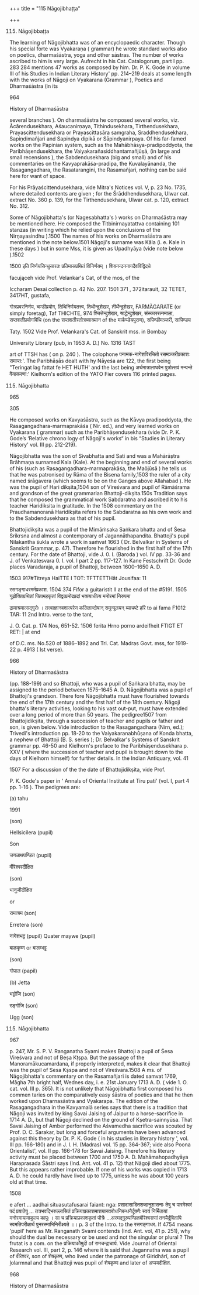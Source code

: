 +++
title = "115 Nāgojibhaṭṭa"

+++

115. Nāgojibbaṭṭa 

The learning of Nāgojibhatta was of an encyclopaedic character. Though his special forte was Vyakaraṇa ( grammar) he wrote standard works also on poetics, dharmaśāstra, yoga and other sāstras. The number of works ascribed to him is very large. Aufrecht in his Cat. Catalogorum, part I pp. 283 284 mentions 47 works as composed by him. Dr. P. K. Gode in volume III of his Studies in Indian Literary History' pp. 214–219 deals at some length with the works of Nāgoji on Vyakarana (Grammar ), Poetics and Dharmaśāstra (in its 

964 

History of Dharmaśāstra 

several branches ). On dharmaśāstra he composed several works, viz. Ācārendusekhara, Aśaucanirṇaya, Tithindusekhara, Tirthendusekhara, Prayascittendusekhara or Prayascittasāra samgraha, Sraddhendusekhara, Sapiṇdimañjari and Sapindya dipikā or Sāpindyanirpaya. Of his far-famed works on the Papinian system, such as the Mahābhāsya-pradipoddyota, the Paribhāṣendusekhara, the Vaiyakarañasiddhantamañjūṣā, (in large and small recensions ), the Sabdendusekhara (big and small) and of his commentaries on the Kavyaprakāśa-pradipa, the Kuvalayānanda, the Rasagangadhara, the Rasatarangini, the Rasamañjari, nothing can be said here for want of space. 

For his Prāyaścittendusekhara, vide Mitra's Notices vol. V, p. 23 No. 1735, where detailed contents are given ; for the Śrāddhendusekhara, Ulwar cat. extract No. 360 p. 139, for the Tirthendusekhara, Ulwar cat. p. 120, extract No. 312. 

Some of Nāgojibhatta's (or Nagesabhatta's ) works on Dharmaśāstra may be mentioned here. He composed the Titbinirnayatattva containing 101 stanzas (in writing which he relied upon the conclusions of the Nirṇayasindhu ).1500 The names of his works on Dharmaśāstra are mentioned in the note below.1501 Nāgoji's surname was Kāla (i. e. Kale in these days ) but in some Mss, it is given as Upadhyāya (vide note below ).1502 

1500 इति निर्णयसिन्धुसारतः प्रतिमासप्रथितं विनिर्णयम् । शिवनन्दननागदैवविद्विदधे 

facująceh vide Prof. Velankar's Cat, of the mos, of the 

Iccharam Desai collection p. 42 No. 207. 1501 371 , 372itarauit, 32 TETET, 3417HT, gustafa, 

गोत्रप्रवरनिर्णय, चण्डीप्रयोग, तिथिनिर्णयतत्त्व, तिथीन्दुशेखर, तीर्थेन्दुशेखर, FARMÀGARATE (or simply foretag), Taf THICHTE, 974 श्चित्तेन्दुशेखर, श्राद्धेन्दुशेखर, संस्काररत्नमाला, सप्तशतीप्रयोगविधि (on the सप्तशतीस्तोत्रव्याख्यान of the मार्कण्डेयपुराण), सपिण्डीमञ्जरी, सापिण्डय 

Taty. 1502 Vide Prof. Velankara's Cat. of Sanskrit mss. in Bombay 

University Library (pub, in 1953 A. D.) No. 1316 TAST 

art of TTSH has ( on p. 240 ). The colophone पनामक-नागेशविरचितो रसमञ्जरीप्रकाशः समाप्त:'. The Paribhāṣās dealt with hy Nāyeśa are 122, the first being "Teringat lag fattat fe HET HUTH' and the last being अर्थमात्रालाघवेन पुत्रोत्सवं मन्यन्ते वैयाकरणा:' Kielhorn's edition of the YATO Fier covers 116 printed pages. 

115. Nāgojibhatta 

965 

305 

He composed works on Kavyaśāstra, such as the Kāvya pradipoddyota, the Rasagangadhara-marmaprakāśa ( Nir. ed.), and very learned works on Vyakarana ( grammar) such as the Paribhāṣendusekhara (vide Dr. P. K. Gode’s ‘Relative chrono logy of Nāgoji's works“ in bis “Studies in Literary History' vol. III pp. 212-219). 

Nāgojibhatta was the son of Sivabhatta and Sati and was a Mahārāṣtra Brāhmaṇa surnamed Kala (Kale). At the beginning and end of several works of his (such as Rasagangadhara-marmaprakāśa, the Maõjūsā ) he tells us that he was patronised by Rāma of the Bisena family,1503 the ruler of a city named śrāgavera (which seems to be on the Ganges above Allahabad ). He was the pupil of Hari dikṣita,1504 son of Vireśvara and pupil of Rāmāśrama and grandson of the great grammarian Bhattoji-dikșita.150s Tradition says that he composed the grammatical work Sabdaratna and ascribed it to his teacher Haridiksita in gratitude. In the 1508 commentary on the Praudhamanoranā Haridikșita refers to the Sabdaratna as his own work and to the Sabdendusekhara as that of his pupil. 

Bhattojidikșita was a pupil of the Mimāṁsaka Saṅkara bhatta and of Śesa Srikrsna and almost a contemporary of Jagannāthapandita. Bhattoji's pupil Nilakantha śukla wrote a work in saṁvat 1663 ( Dr. Belvalkar in Systems of Sanskrit Grammar, p. 47). Therefore he flourished in the first half of the 17th century. For the date of Bhattoji, vide J. 0. I. (Baroda ) vol. IV pp. 33-36 and J. of Venkatesvara 0. I. vol. I part 2 pp. 117-127. In Kane Festschrift Dr. Gode places Varadaraja, a pupil of Bhattoji, between 1600–1650 A. D. 

1503 917\#Titreya HaiTTE I TOT: TFTTETTHāt Jousifaa: 11 

रसगङ्गाधरमर्मप्रकाश. 1504 374 Fifor a guitaristit II at the end of the \#5191. 1505 गूढोक्तिग्रथितां पितामहकृतां विद्वत्प्रमोदप्रदां भक्त्याधीत्य मनोरमां निरुपमा 

द्रामाश्रमात्सद्गुरोः । तत्त्वाज्ञानवशात्परेण कलितान्दोषान् समुन्मूलयन् व्याचष्टे हरि to ai fama F1012 TAR: 11 2nd Intro. verse to the tant, 

J. O. Cat. p. 174 Nos, 651-52. 1506 ferita Hrno porno ardeifheit FTIGT ET RET: | at end 

of D.C. ms. No.520 of 1886–1892 and Tri. Cat. Madras Govt. mss, for 1919-22 p. 4913 ( Ist verse). 

966 

History of Dharmaśāstra 

(pp. 188-199) and so Bhattoji, who was a pupil of Saṅkara bhatta, may be assigned to the period between 1575–1645 A. D. Nāgojibhatta was a pupil of Bhattoji's grandson. There fore Nāgojibhatta must have flourished towards the end of the 17th century and the first half of the 18th century. Nāgoji bhatta's literary activities, looking to his vast out-put, must have extended over a long period of more than 50 years. The pedigree1507 from Bhattojidikṣita, through a succession of teacher and pupils or father and son, is given below. Vide introduction to the Rasagangadhara (Nirn, ed.); Trivedi's introduction pp. 18-20 to the Vaiyakaranabhūṣana of Konda bhatta, a nephew of Bhattoji (B. S. series ); Dr. Belvalkar's Systems of Sanskrit grammar pp. 46-50 and Kielhorn's preface to the Paribhāṣendusekhara p. XXV ( where the succession of teacher and pupil is brought down to the days of Kielhorn himself) for further details. In the Indian Antiquary, vol. 41 

1507 For a discussion of the the date of Bhattojidikṣita, vide Prof. 

P. K. Gode's paper in ' Annals of Oriental Institute at Tiru pati' (vol. I, part 4 pp. 1-16 ). The pedigrees are: 

(a) tahu 

1991 

(son) 

Hellsicilera (pupil) 

Son 

जगन्नाथपण्डित (pupil) 

वीरेश्वरदीक्षित 

(son) 

भानुजीदीक्षित 

or 

रामाश्रम (son) 

Erretera (son) 

नागेशभट्ट (pupil) Quater maywe (pupil) 

बाळकृष्ण or बालम्भट्ट 

(son) 

गोपाल (papil) 

(b) Jetta 

भट्टोजि (son) 

रङ्गोजि (son) 

Ugg (son) 

115. Nāgojibhatta 

967 

p. 247, Mr. S. P. V. Ranganatha Syami makes Bhattoji a pupil of Śesa Vireśvara and not of Beṣa Kṭṣpa. But the passage of the Manoramākucamardana, if properly interpreted, makes it clear that Bhattoji was the pupil of Sesa Kșspa and not of Vireśvara.1508 A ms. of Nāgojibhatta's commentary on the Rasamañjarī is dated samvat 1769, Māgha 7th bright half, Wednes day, i. e. 21st January 1713 A. D. ( vide 1. O. cat. vol. III p. 365). It is not unlikely that Nāgojibhatta first composed his commen taries on the comparatively easy śāstra of poetics and that he then worked upon Dharnasāstra and Vyakarapa. The edition of the Rasagangadhara in the Kavyamalā series says that there is a tradition that Nāgoji was invited by king Savai Jaising of Jaipur to a horse-sacrifice in 1714 A. D., but that Nāgoji declined on the ground of Kṣetra-sainnyūsa. That Savai Jaising of Amber performed the Aśvamedha sacrifice was scouted by Prof. D. C. Sarakar, but long and forceful arguments have been advanced against this theory by Dr. P. K. Gode ( in his studies in literary history ', vol. III pp. 166-180) and in J. I. H. (Madras) vol. 15 pp. 364-367; vide also Poona Orientalist', vol. II pp. 166-178 for Savai Jaising. Therefore his literary activity must be placed between 1700 and 1750 A. D. Mahāmahopadhyāya Haraprasada Śāstri says (Ind. Ant. vol. 41 p. 12) that Nāgoji died about 1775. But this appears rather improbable. If one of his works was copied in 1713 A. D. he could hardly have lived up to 1775, unless he was about 100 years old at that time. 

1508 

e afert ... aadhai situasutafusarai faiant: nga: प्रसादासादितशब्दानुशासनाः तेषु च पारमेश्वरं पदं प्रयातेषु ... तत्रभवद्भिरुल्लासितं प्रक्रियाप्रकाशमाशयानवबोधनिबन्धनैर्दूषणैः स्वयं निर्मितायां मनोरमायामाकुल्य कापुः । सा च प्रक्रियाप्रकाशकृतां पौत्रैः ...अस्मद्गुरुपण्डितवीरेश्वराणां तनयैर्दूषितापि स्वमतिपरीक्षार्थ पुनरस्माभिनिरीक्ष्यते ।। p. 3 of the Intro. to the रसगङ्गाधर. If 4754 means 'pupil' here as Mr. Ranganath Svami contends (Ind. Ant. vol, 41 p. 251), why should the dual be necessary or be used and not the singular or plural ? The frutat is a com. on the प्रक्रियाकौमुदी of रामचन्द्राचार्य. Vide Journal of Oriental Research vol. III, part 2, p. 146 where it is said that Jagannatha was a pupil of वीरेश्वर, son of शेषकृष्ण, who lived under the patronage of Giridhārī, son of ļolarmnal and that Bhattoji was pupil of शेषकृष्ण and later of अप्पयदीक्षित. 

968 

History of Dharmaśāstra 
